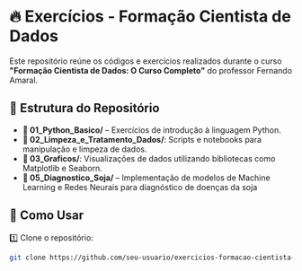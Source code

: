 # 🔥 Exercícios - Formação Cientista de Dados  

Este repositório reúne os códigos e exercícios realizados durante o curso **"Formação Cientista de Dados: O Curso Completo"** do professor Fernando Amaral.  

## 📂 Estrutura do Repositório  

- **📌 01_Python_Basico/** – Exercícios de introdução à linguagem Python.  
- **📌 02_Limpeza_e_Tratamento_Dados/**: Scripts e notebooks para manipulação e limpeza de dados.
- **📌 03_Graficos/**: Visualizações de dados utilizando bibliotecas como Matplotlib e Seaborn.
- **📌 05_Diagnostico_Soja/** – Implementação de modelos de Machine Learning e Redes Neurais para diagnóstico de doenças da soja
## 🚀 Como Usar  

1️⃣ Clone o repositório:  
   ```bash
   git clone https://github.com/seu-usuario/exercicios-formacao-cientista-de-dados.git
